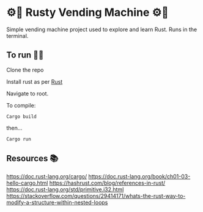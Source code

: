 # ⚙️🍫 Rusty Vending Machine ⚙️🍫

Simple vending machine project used to explore and learn Rust. Runs in the terminal.

## To run    🏃‍♀️



Clone the repo

Install rust as per [Rust](https://www.rust-lang.org/tools/install)

Navigate to root.

To compile:

```Cargo build```

then...

```Cargo run```



## Resources 📚



https://doc.rust-lang.org/cargo/
https://doc.rust-lang.org/book/ch01-03-hello-cargo.html
https://hashrust.com/blog/references-in-rust/
https://doc.rust-lang.org/std/primitive.i32.html
https://stackoverflow.com/questions/29414171/whats-the-rust-way-to-modify-a-structure-within-nested-loops
